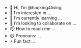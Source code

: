 - 👋 Hi, I’m @hacking4living
- 👀 I’m interested in ...
- 🌱 I’m currently learning ...
- 💞️ I’m looking to collaborate on ...
- 📫 How to reach me ...
- 😄 Pronouns: ...
- ⚡ Fun fact: ...

<!---
hacking4living/hacking4living is a ✨ special ✨ repository because its `README.md` (this file) appears on your GitHub profile.
You can click the Preview link to take a look at your changes.
--->

